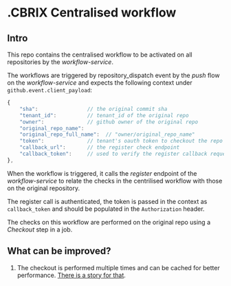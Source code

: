 # .CBRIX Centralised workflow
## Intro
This repo contains the centralised workflow to be activated on all repositories by the _workflow-service_.

The workflows are triggered by repository_dispatch event by the _push_ flow on the _workflow-service_ and expects the following context under `github.event.client_payload`:
```javascript
{
    "sha":                // the original commit sha
    "tenant_id":          // tenant_id of the original repo
    "owner":              // github owner of the original repo
    "original_repo_name": 
    "original_repo_full_name":  // "owner/original_repo_name"
    "token":              // tenant's oauth token to checkout the repo
    "callback_url":       // the register check endpoint
    "callback_token":     // used to verify the register callback request against the workflow id 
},

```

When the workflow is triggered, it calls the _register_ endpoint of the _workflow-service_ to relate the checks in the centrilised workflow with those on the original repository.

The register call is authenticated, the token is passed in the context as `callback_token` and should be populated in the `Authorization` header.

The checks on this workflow are performed on the original repo using a _Checkout_ step in a job.

## What can be improved?
1. The checkout is performed multiple times and can be cached for better performance. [There is a story for that](https://app.clubhouse.io/cbrix/story/397/workflow-service-cbrix-workflow-performance-improve).
